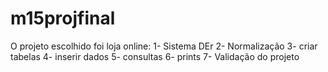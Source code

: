 # m15projfinal
O projeto escolhido foi loja online:
1- Sistema DEr
2- Normalização
3- criar tabelas
4- inserir dados
5- consultas
6- prints
7- Validação do projeto
